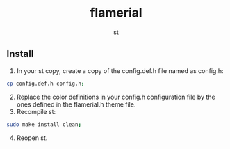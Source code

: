 <h1 align="center">flamerial</h1>
<p align="center">st</p>

## Install

1. In your st copy, create a copy of the config.def.h file named as config.h:

```sh
cp config.def.h config.h;
```

2. Replace the color definitions in your config.h configuration file by the
   ones defined in the flamerial.h theme file.
3. Recompile st:

```sh
sudo make install clean;
```

4. Reopen st.
